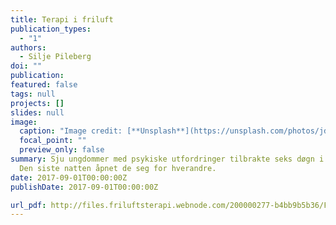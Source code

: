 ```yaml
---
title: Terapi i friluft
publication_types:
  - "1"
authors:
  - Silje Pileberg
doi: ""
publication:
featured: false
tags: null
projects: []
slides: null
image:
  caption: "Image credit: [**Unsplash**](https://unsplash.com/photos/jdD8gXaTZsc)"
  focal_point: ""
  preview_only: false
summary: Sju ungdommer med psykiske utfordringer tilbrakte seks døgn i naturen.
  Den siste natten åpnet de seg for hverandre.
date: 2017-09-01T00:00:00Z
publishDate: 2017-09-01T00:00:00Z

url_pdf: http://files.friluftsterapi.webnode.com/200000277-b4bb9b5b36/Friluftsterapi%20i%20Fjell%20og%20Vidde.pdf
---
```

